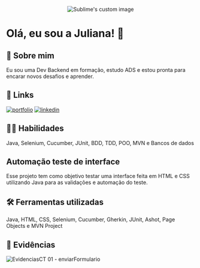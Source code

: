 <p align="center">
  <img src="https://github.com/waldyr/Sublime-Installer/blob/master/sublime_text.png?raw=true" alt="Sublime's custom image"/>
</p>

# Olá, eu sou a Juliana! 👋


## 🚀 Sobre mim

Eu sou uma Dev Backend em formação, estudo ADS e estou pronta para encarar novos desafios e aprender.


## 🔗 Links
[![portfolio](https://img.shields.io/badge/my_portfolio-000?style=for-the-badge&logo=ko-fi&logoColor=white)](https://github.com/pandoraboxx0/)
[![linkedin](https://img.shields.io/badge/linkedin-0A66C2?style=for-the-badge&logo=linkedin&logoColor=white)](https://www.linkedin.com/in/ju-qa-recruiter/)



## 👩‍💻 Habilidades
Java, Selenium, Cucumber, JUnit, BDD, TDD, POO, MVN e Bancos de dados

## Automação teste de interface

Esse projeto tem como objetivo testar uma interface feita em HTML e CSS utilizando Java para as validações e automação do teste.

## 🛠 Ferramentas utilizadas
Java, HTML, CSS, Selenium, Cucumber, Gherkin, JUnit, Ashot, Page Objects e MVN Project

## 📸 Evidências 
![EvidenciasCT 01 - enviarFormulario](https://github.com/pandoraboxx0/automacao_teste_ui/assets/102836563/0182ebf4-cd40-46c1-b8c9-7bc1ac5c5989)


